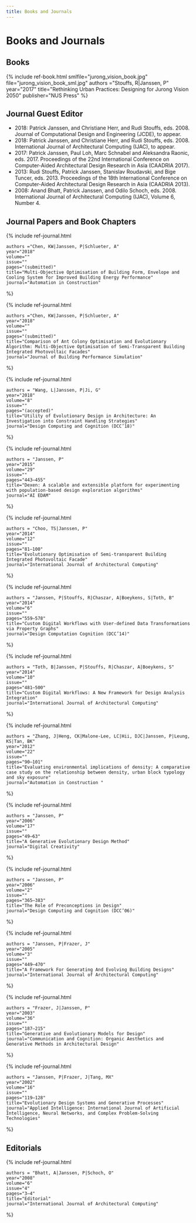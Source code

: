 ```yaml
---
title: Books and Journals
---
```

# Books and Journals

## Books

{% include ref-book.html
    smlfile="jurong_vision_book.jpg" file="jurong_vision_book_sml.jpg"
    authors ="Stouffs, R|Janssen, P"
    year="2017"
    title="Rethinking Urban Practices: Designing for Jurong Vision 2050"
    publisher="NUS Press"
%}

## Journal Guest Editor

- 2018: Patrick Janssen, and Christiane Herr, and Rudi Stouffs, eds. 2008. Journal of Computational Design and Engineering (JCDE), to appear.
- 2018: Patrick Janssen, and Christiane Herr, and Rudi Stouffs, eds. 2008. International Journal of Architectural Computing (IJAC), to appear.
- 2017: Patrick Janssen, Paul Loh, Marc Schnabel and Aleksandra Raonic, eds. 2017. Proceedings of the 22nd International Conference on Computer-Aided Architectural Design Research in Asia (CAADRIA 2017).
- 2013: Rudi Stouffs, Patrick Janssen, Stanislav Roudavski, and Bige Tuncer, eds. 2013. Proceedings of the 18th International Conference on Computer-Aided Architectural Design Research in Asia (CAADRIA 2013).
- 2008: Anand Bhatt, Patrick Janssen, and Odilo Schoch, eds. 2008. International Journal of Architectural Computing (IJAC), Volume 6, Number 4.

## Journal Papers and Book Chapters

{% include ref-journal.html

    authors ="Chen, KW|Janssen, P|Schlueter, A"
    year="2018"
    volume=""
    issue=""
    pages="(submitted)"
    title="Multi-Objective Optimisation of Building Form, Envelope and Cooling System for Improved Building Energy Performance"
    journal="Automation in Construction"
%}

{% include ref-journal.html

    authors ="Chen, KW|Janssen, P|Schlueter, A"
    year="2018"
    volume=""
    issue=""
    pages="(submitted)"
    title="Comparison of Ant Colony Optimisation and Evolutionary Algorithm: Multi-Objective Optimisation of Semi-Transparent Building Integrated Photovoltaic Facades"
    journal="Journal of Building Performance Simulation"
%}

{% include ref-journal.html

    authors = "Wang, L|Janssen, P|Ji, G"
    year="2018"
    volume="8"
    issue=""
    pages="(accepted)"
    title="Utility of Evolutionary Design in Architecture: An Investigation into Constraint Handling Strategies"
    journal="Design Computing and Cognition (DCC’18)"
%}

{% include ref-journal.html

    authors = "Janssen, P"
    year="2015"
    volume="29"
    issue=""
    pages="443–455"
    title="Dexen: A scalable and extensible platform for experimenting with population-based design exploration algorithms"
    journal="AI EDAM"
%}

{% include ref-journal.html

    authors = "Choo, TS|Janssen, P"
    year="2014"
    volume="12"
    issue=""
    pages="81–100"
    title="Evolutionary Optimisation of Semi-transparent Building Integrated Photovoltaic Facade"
    journal="International Journal of Architectural Computing"
%}

{% include ref-journal.html

    authors = "Janssen, P|Stouffs, R|Chaszar, A|Boeykens, S|Toth, B"
    year="2014"
    volume="6"
    issue=""
    pages="559–578"
    title="Custom Digital Workflows with User-defined Data Transformations via Property Graphs"
    journal="Design Computation Cognition (DCC’14)"
%}

{% include ref-journal.html

    authors = "Toth, B|Janssen, P|Stouffs, R|Chaszar, A|Boeykens, S"
    year="2014"
    volume="10"
    issue=""
    pages="481–500"
    title="Custom Digital Workflows: A New Framework for Design Analysis Integration"
    journal="International Journal of Architectural Computing"
%}

{% include ref-journal.html

    authors = "Zhang, J|Heng, CK|Malone-Lee, LC|Hii, DJC|Janssen, P|Leung, KS|Tan, BK"
    year="2012"
    volume="22"
    issue=""
    pages="90–101"
    title="Evaluating environmental implications of density: A comparative case study on the relationship between density, urban block typology and sky exposure"
    journal="Automation in Construction "
%}

{% include ref-journal.html

    authors = "Janssen, P"
    year="2006"
    volume="17"
    issue=""
    pages="49–63"
    title="A Generative Evolutionary Design Method"
    journal="Digital Creativity"
%}

{% include ref-journal.html

    authors = "Janssen, P"
    year="2006"
    volume="2"
    issue=""
    pages="365–383"
    title="The Role of Preconceptions in Design"
    journal="Design Computing and Cognition (DCC’06)"
%}

{% include ref-journal.html

    authors = "Janssen, P|Frazer, J"
    year="2005"
    volume="3"
    issue=""
    pages="449–470"
    title="A Framework For Generating And Evolving Building Designs"
    journal="International Journal of Architectural Computing"
%}

{% include ref-journal.html

    authors = "Frazer, J|Janssen, P"
    year="2003"
    volume="36"
    issue=""
    pages="187–215"
    title="Generative and Evolutionary Models for Design"
    journal="Communication and Cognition: Organic Aesthetics and Generative Methods in Architectural Design"
%}

{% include ref-journal.html

    authors = "Janssen, P|Frazer, J|Tang, MX"
    year="2002"
    volume="16"
    issue=""
    pages="119–128"
    title="Evolutionary Design Systems and Generative Processes"
    journal="Applied Intelligence: International Journal of Artificial Intelligence, Neural Networks, and Complex Problem-Solving Technologies"
%}

## Editorials

{% include ref-journal.html

    authors = "Bhatt, A|Janssen, P|Schoch, O"
    year="2008"
    volume="6"
    issue="4"
    pages="3–4"
    title="Editorial"
    journal="International Journal of Architectural Computing"
%}
